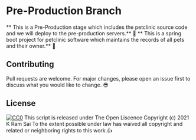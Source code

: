 # Pre-Production Branch
** This is a Pre-Production stage which includes the petclinic source code and we will deploy to the pre-production servers.** :punch:
** This is a spring boot project for petclinic software which maintains the records of all pets and their owner.** :metal:

## Contributing
Pull requests are welcome. For major changes, please open an issue first to discuss what you would like to change. :sunglasses:

## License

[![CC0](https://licensebuttons.net/p/zero/1.0/88x31.png)](https://creativecommons.org/publicdomain/zero/1.0/)
This script is released under The Open Liscence
Copyright (c) 2021 K Ram Sai
To the extent possible under law has waived all copyright and related or neighboring rights to this work.:thumbsup:
